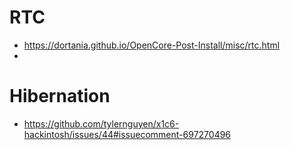 # RTC
* https://dortania.github.io/OpenCore-Post-Install/misc/rtc.html
* 

# Hibernation
* https://github.com/tylernguyen/x1c6-hackintosh/issues/44#issuecomment-697270496